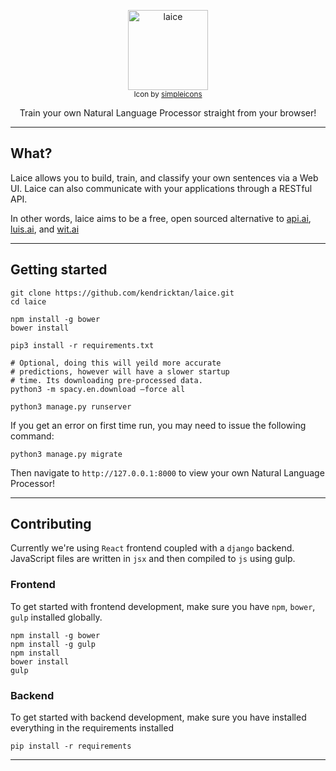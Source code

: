 <p align="center">
  <a href="#">
    <img alt="laice" src="https://i.imgur.com/HmvI1JP.png" width="128"><br/>    
  </a>
  <sub>Icon by <a href="http://www.flaticon.com/authors/simpleicon">simpleicons</a></sub>
</p>

<p align="center">
    Train your own Natural Language Processor straight from your browser!
</p>


---

## What?
Laice allows you to build, train, and classify your own sentences via a Web UI. 
Laice can also communicate with your applications through a RESTful API.

In other words, laice aims to be a free, open sourced alternative to  <a href="http://wit.ai">api.ai</a>, <a href="http://wit.ai">luis.ai</a>, and <a href="http://wit.ai">wit.ai</a>

---
 
## Getting started

```
git clone https://github.com/kendricktan/laice.git
cd laice

npm install -g bower
bower install

pip3 install -r requirements.txt

# Optional, doing this will yeild more accurate
# predictions, however will have a slower startup
# time. Its downloading pre-processed data.
python3 -m spacy.en.download –force all 

python3 manage.py runserver
```
If you get an error on first time run, you may need to issue the following command: 
```
python3 manage.py migrate
```

Then navigate to `http://127.0.0.1:8000` to view your own Natural Language Processor!

---

## Contributing

Currently we're using `React` frontend coupled with a `django` backend. JavaScript files are written in `jsx` and then compiled to `js` using gulp.

### Frontend
To get started with frontend development, make sure you have `npm`, `bower`, `gulp` installed globally.

```
npm install -g bower
npm install -g gulp
npm install
bower install
gulp
```

### Backend
To get started with backend development, make sure you have installed everything in the requirements installed
```
pip install -r requirements
```

---

